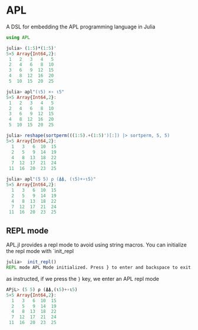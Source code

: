 # APL
A DSL for embedding the APL programming language in Julia

```julia
using APL

julia> (1:5)*(1:5)'
5×5 Array{Int64,2}:
 1   2   3   4   5
 2   4   6   8  10
 3   6   9  12  15
 4   8  12  16  20
 5  10  15  20  25

julia> apl"(ι5) ×∘ ι5"
5×5 Array{Int64,2}:
 1   2   3   4   5
 2   4   6   8  10
 3   6   9  12  15
 4   8  12  16  20
 5  10  15  20  25
```

```julia
julia> reshape(sortperm(((1:5).+(1:5)')[:]) |> sortperm, 5, 5)
5×5 Array{Int64,2}:
  1   3   6  10  15
  2   5   9  14  19
  4   8  13  18  22
  7  12  17  21  24
 11  16  20  23  25

julia> apl"(5 5) ρ (⍋⍋, (ι5)+∘ι5)"
5×5 Array{Int64,2}:
  1   3   6  10  15
  2   5   9  14  19
  4   8  13  18  22
  7  12  17  21  24
 11  16  20  23  25
```

## REPL mode
APL.jl provides a repl mode to avoid using string macros. You can initialize the repl mode with `init_repl
```julia
julia>  init_repl()
REPL mode APL Mode initialized. Press } to enter and backspace to exit.
```
as instructed, if we press the `}` key, we enter an APL repl mode
```julia
APjL> (5 5) ρ (⍋⍋,(ι5)+∘ι5)
5×5 Array{Int64,2}:
  1   3   6  10  15
  2   5   9  14  19
  4   8  13  18  22
  7  12  17  21  24
 11  16  20  23  25
```